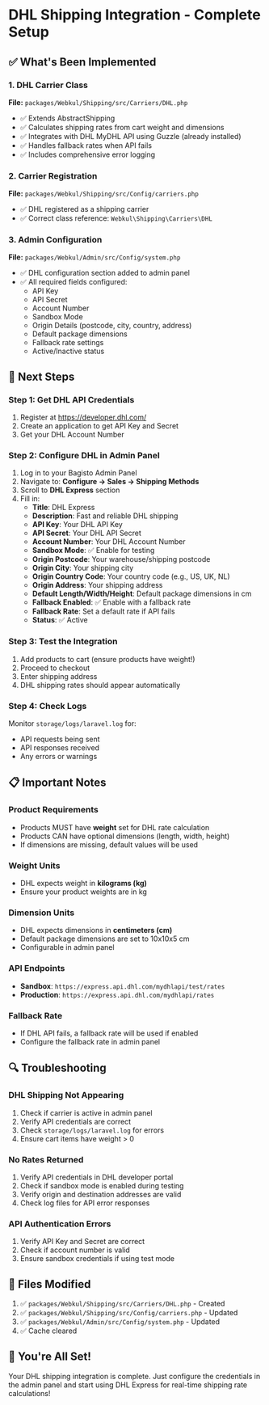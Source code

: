 # DHL Shipping Integration - Complete Setup

## ✅ What's Been Implemented

### 1. DHL Carrier Class
**File:** `packages/Webkul/Shipping/src/Carriers/DHL.php`
- ✅ Extends AbstractShipping
- ✅ Calculates shipping rates from cart weight and dimensions
- ✅ Integrates with DHL MyDHL API using Guzzle (already installed)
- ✅ Handles fallback rates when API fails
- ✅ Includes comprehensive error logging

### 2. Carrier Registration
**File:** `packages/Webkul/Shipping/src/Config/carriers.php`
- ✅ DHL registered as a shipping carrier
- ✅ Correct class reference: `Webkul\Shipping\Carriers\DHL`

### 3. Admin Configuration
**File:** `packages/Webkul/Admin/src/Config/system.php`
- ✅ DHL configuration section added to admin panel
- ✅ All required fields configured:
  - API Key
  - API Secret
  - Account Number
  - Sandbox Mode
  - Origin Details (postcode, city, country, address)
  - Default package dimensions
  - Fallback rate settings
  - Active/Inactive status

## 🚀 Next Steps

### Step 1: Get DHL API Credentials
1. Register at https://developer.dhl.com/
2. Create an application to get API Key and Secret
3. Get your DHL Account Number

### Step 2: Configure DHL in Admin Panel
1. Log in to your Bagisto Admin Panel
2. Navigate to: **Configure → Sales → Shipping Methods**
3. Scroll to **DHL Express** section
4. Fill in:
   - **Title**: DHL Express
   - **Description**: Fast and reliable DHL shipping
   - **API Key**: Your DHL API Key
   - **API Secret**: Your DHL API Secret
   - **Account Number**: Your DHL Account Number
   - **Sandbox Mode**: ✅ Enable for testing
   - **Origin Postcode**: Your warehouse/shipping postcode
   - **Origin City**: Your shipping city
   - **Origin Country Code**: Your country code (e.g., US, UK, NL)
   - **Origin Address**: Your shipping address
   - **Default Length/Width/Height**: Default package dimensions in cm
   - **Fallback Enabled**: ✅ Enable with a fallback rate
   - **Fallback Rate**: Set a default rate if API fails
   - **Status**: ✅ Active

### Step 3: Test the Integration
1. Add products to cart (ensure products have weight!)
2. Proceed to checkout
3. Enter shipping address
4. DHL shipping rates should appear automatically

### Step 4: Check Logs
Monitor `storage/logs/laravel.log` for:
- API requests being sent
- API responses received
- Any errors or warnings

## 📋 Important Notes

### Product Requirements
- Products MUST have **weight** set for DHL rate calculation
- Products CAN have optional dimensions (length, width, height)
- If dimensions are missing, default values will be used

### Weight Units
- DHL expects weight in **kilograms (kg)**
- Ensure your product weights are in kg

### Dimension Units
- DHL expects dimensions in **centimeters (cm)**
- Default package dimensions are set to 10x10x5 cm
- Configurable in admin panel

### API Endpoints
- **Sandbox**: `https://express.api.dhl.com/mydhlapi/test/rates`
- **Production**: `https://express.api.dhl.com/mydhlapi/rates`

### Fallback Rate
- If DHL API fails, a fallback rate will be used if enabled
- Configure the fallback rate in admin panel

## 🔍 Troubleshooting

### DHL Shipping Not Appearing
1. Check if carrier is active in admin panel
2. Verify API credentials are correct
3. Check `storage/logs/laravel.log` for errors
4. Ensure cart items have weight > 0

### No Rates Returned
1. Verify API credentials in DHL developer portal
2. Check if sandbox mode is enabled during testing
3. Verify origin and destination addresses are valid
4. Check log files for API error responses

### API Authentication Errors
1. Verify API Key and Secret are correct
2. Check if account number is valid
3. Ensure sandbox credentials if using test mode

## 📁 Files Modified

1. ✅ `packages/Webkul/Shipping/src/Carriers/DHL.php` - Created
2. ✅ `packages/Webkul/Shipping/src/Config/carriers.php` - Updated
3. ✅ `packages/Webkul/Admin/src/Config/system.php` - Updated
4. ✅ Cache cleared

## 🎉 You're All Set!

Your DHL shipping integration is complete. Just configure the credentials in the admin panel and start using DHL Express for real-time shipping rate calculations!

